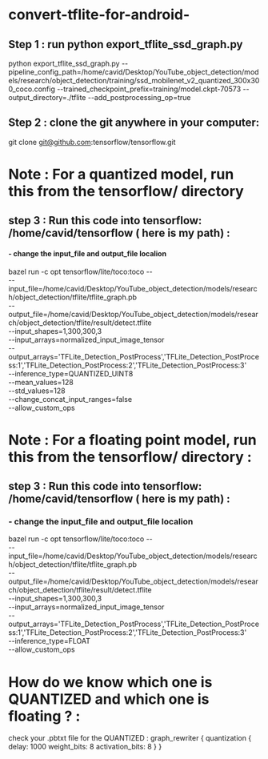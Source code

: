 # convert-tflite-for-android-
## Step 1 : run python export_tflite_ssd_graph.py 
python export_tflite_ssd_graph.py --pipeline_config_path=/home/cavid/Desktop/YouTube_object_detection/models/research/object_detection/training/ssd_mobilenet_v2_quantized_300x300_coco.config --trained_checkpoint_prefix=training/model.ckpt-70573  --output_directory=./tflite --add_postprocessing_op=true

## Step 2 : clone the git anywhere in your computer:
git clone git@github.com:tensorflow/tensorflow.git 

# Note : For a quantized model, run this from the tensorflow/ directory


## step 3 : Run this code into tensorflow: /home/cavid/tensorflow ( here is my path) :
#### - change the input_file and output_file localion

bazel  run -c opt  tensorflow/lite/toco:toco -- \
--input_file=/home/cavid/Desktop/YouTube_object_detection/models/research/object_detection/tflite/tflite_graph.pb \
--output_file=/home/cavid/Desktop/YouTube_object_detection/models/research/object_detection/tflite/result/detect.tflite \
--input_shapes=1,300,300,3 \
--input_arrays=normalized_input_image_tensor \
--output_arrays='TFLite_Detection_PostProcess','TFLite_Detection_PostProcess:1','TFLite_Detection_PostProcess:2','TFLite_Detection_PostProcess:3' \
--inference_type=QUANTIZED_UINT8 \
--mean_values=128 \
--std_values=128 \
--change_concat_input_ranges=false \
--allow_custom_ops

# Note : For a floating point model, run this from the tensorflow/ directory :

## step 3 : Run this code into tensorflow: /home/cavid/tensorflow ( here is my path) :
### - change the input_file and output_file localion

bazel run -c opt tensorflow/lite/toco:toco -- \
--input_file=/home/cavid/Desktop/YouTube_object_detection/models/research/object_detection/tflite/tflite_graph.pb \
--output_file=/home/cavid/Desktop/YouTube_object_detection/models/research/object_detection/tflite/result/detect.tflite \
--input_shapes=1,300,300,3 \
--input_arrays=normalized_input_image_tensor \
--output_arrays='TFLite_Detection_PostProcess','TFLite_Detection_PostProcess:1','TFLite_Detection_PostProcess:2','TFLite_Detection_PostProcess:3'  \
--inference_type=FLOAT \
--allow_custom_ops


# How do we know which one is QUANTIZED and which one is floating ? :

check your .pbtxt file for the QUANTIZED :
graph_rewriter {
  quantization {
    delay: 1000
    weight_bits: 8
    activation_bits: 8
  }
}




